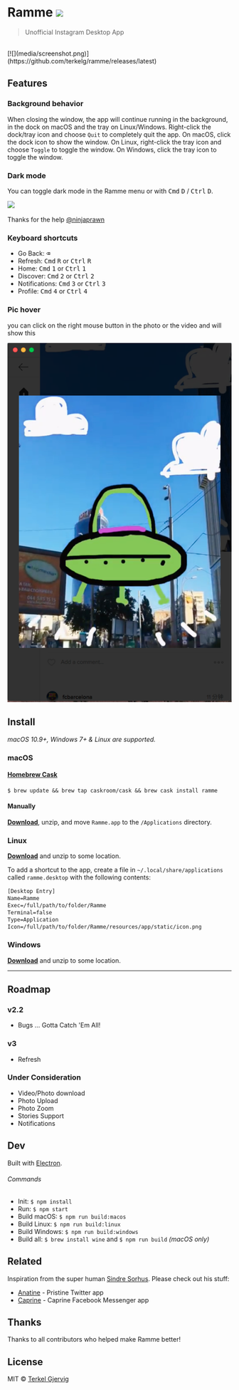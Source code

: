 # Ramme <img src="static/icon.png" width="70">

> Unofficial Instagram Desktop App

<br>
[![](media/screenshot.png)](https://github.com/terkelg/ramme/releases/latest)


## Features

### Background behavior

When closing the window, the app will continue running in the background, in the dock on macOS and the tray on Linux/Windows. Right-click the dock/tray icon and choose `Quit` to completely quit the app. On macOS, click the dock icon to show the window. On Linux, right-click the tray icon and choose `Toggle` to toggle the window. On Windows, click the tray icon to toggle the window.

### Dark mode
You can toggle dark mode in the Ramme menu or with <kbd>Cmd</kbd> <kbd>D</kbd> / <kbd>Ctrl</kbd> <kbd>D</kbd>.

<img src="media/screenshot-dark.png" width="589" />

Thanks for the help [@ninjaprawn](https://github.com/ninjaprawn)

### Keyboard shortcuts
- Go Back: <kbd>⌫</kbd>
- Refresh: <kbd>Cmd</kbd> <kbd>R</kbd> or <kbd>Ctrl</kbd> <kbd>R</kbd>
- Home: <kbd>Cmd</kbd> <kbd>1</kbd> or <kbd>Ctrl</kbd> <kbd>1</kbd>
- Discover: <kbd>Cmd</kbd> <kbd>2</kbd> or <kbd>Ctrl</kbd> <kbd>2</kbd>
- Notifications: <kbd>Cmd</kbd> <kbd>3</kbd> or <kbd>Ctrl</kbd> <kbd>3</kbd>
- Profile: <kbd>Cmd</kbd> <kbd>4</kbd> or <kbd>Ctrl</kbd> <kbd>4</kbd>

### Pic hover

you can click on the right mouse button in the photo or the video and will show this

<img src="media/pichover.png" width="589" />

## Install

*macOS 10.9+, Windows 7+ & Linux are supported.*

### macOS

#### [Homebrew Cask](http://caskroom.io)

```
$ brew update && brew tap caskroom/cask && brew cask install ramme
```

#### Manually

[**Download**](https://github.com/terkelg/ramme/releases/latest), unzip, and move `Ramme.app` to the `/Applications` directory.

### Linux

[**Download**](https://github.com/terkelg/ramme/releases/latest) and unzip to some location.

To add a shortcut to the app, create a file in `~/.local/share/applications` called `ramme.desktop` with the following contents:

```
[Desktop Entry]
Name=Ramme
Exec=/full/path/to/folder/Ramme
Terminal=false
Type=Application
Icon=/full/path/to/folder/Ramme/resources/app/static/icon.png
```

### Windows

[**Download**](https://github.com/terkelg/ramme/releases/latest) and unzip to some location.


---

## Roadmap

### v2.2
- Bugs ... Gotta Catch 'Em All!

### v3
- Refresh

### Under Consideration
- Video/Photo download
- Photo Upload
- Photo Zoom
- Stories Support
- Notifications

## Dev

Built with [Electron](http://electron.atom.io).

###### Commands

- Init: `$ npm install`
- Run: `$ npm start`
- Build macOS: `$ npm run build:macos`
- Build Linux: `$ npm run build:linux`
- Build Windows: `$ npm run build:windows`
- Build all: `$ brew install wine` and `$ npm run build` *(macOS only)*


## Related
Inspiration from the super human [Sindre Sorhus](https://github.com/sindresorhus).
Please check out his stuff:

- [Anatine](https://github.com/sindresorhus/anatine) - Pristine Twitter app
- [Caprine](https://github.com/sindresorhus/caprine) - Caprine Facebook Messenger app

## Thanks
Thanks to all contributors who helped make Ramme better!

## License

MIT © [Terkel Gjervig](https://terkel.com)
